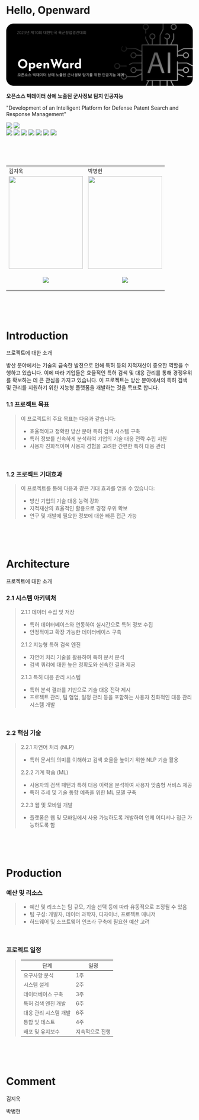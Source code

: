 # Hello, Openward


<img src="/src/banner.png"/>

**오픈소스 빅데이터 상에 노출된 군사정보 탐지 인공지능**  

"Development of an Intelligent Platform for Defense Patent Search and Response Management"

<p align="left">
  <img src="https://img.shields.io/badge/Kakao%20Brain-KoGPT-FEE500?style=flat-square"/>
  <img src="https://img.shields.io/badge/PyTorch-EE4C2C?style=flat-square&logo=pytorch&logoColor=white"/>
  <br/>
  <img src="https://img.shields.io/badge/Next.js-000000?style=flat-square&logo=nextdotjs&logoColor=white"/>
  <img src="https://img.shields.io/badge/NestJS-E0234E?style=flat-square&logo=nestjs&logoColor=white"/>
  <img src="https://img.shields.io/badge/FastAPI-009688?style=flat-square&logo=fastapi&logoColor=white"/>
  <img src="https://img.shields.io/badge/MySQL-4479A1?style=flat-square&logo=mysql&logoColor=white"/>
  <img src="https://img.shields.io/badge/Docker-2496ED?style=flat-square&logo=docker&logoColor=white"/>
  <img src="https://img.shields.io/badge/Kubernetes-326CE5?style=flat-square&logo=kubernetes&logoColor=white"/>
  <img src="https://img.shields.io/badge/Amazon%20AWS-FF9900?style=flat-square&logo=amazonaws&logoColor=white"/>
</p>

<br/>
<br/>
<br/>

<table>
  <tr>
    <td>김지욱</td>
    <td>박병현</td>
  </tr>
   <tr>
    <td>
      <img src="https://drive.google.com/uc?export=view&id=1dbPTWjUbmXZW73A21PFVhkA261sAduhf" width=200 height=250/>
    </td>
    <td>
      <img src="" width=200 height=250/>
    </td>
  </tr>
  <tr>
    <td>
      <p align='center'>
        <a href='' target="_blank">
          <img src="https://img.shields.io/badge/Github-000000?style=flat-square&logo=Github&logoColor=white"/>
        </a>
      </p>
    </td>
    <td>
      <p align='center'>
        <a href='' target="_blank">
          <img src="https://img.shields.io/badge/Github-000000?style=flat-square&logo=Github&logoColor=white"/>
        </a>
      </p>
    </td>
  </tr>
</table>



<br/>
<br/>
<br/>



# Introduction
프로젝트에 대한 소개

방산 분야에서는 기술의 급속한 발전으로 인해 특허 등의 지적재산이 중요한 역할을 수행하고 있습니다. 이에 따라 기업들은 효율적인 특허 검색 및 대응 관리를 통해 경쟁우위를 확보하는 데 큰 관심을 가지고 있습니다. 이 프로젝트는 방산 분야에서의 특허 검색 및 관리를 지원하기 위한 지능형 플랫폼을 개발하는 것을 목표로 합니다.

### 1.1 프로젝트 목표

> 이 프로젝트의 주요 목표는 다음과 같습니다:
>
> * 효율적이고 정확한 방산 분야 특허 검색 시스템 구축
> * 특허 정보를 신속하게 분석하여 기업의 기술 대응 전략 수립 지원
> * 사용자 친화적이며 사용자 경험을 고려한 간편한 특허 대응 관리

<br/>

### 1.2 프로젝트 기대효과

> 이 프로젝트를 통해 다음과 같은 기대 효과를 얻을 수 있습니다:
>
> * 방산 기업의 기술 대응 능력 강화
> * 지적재산의 효율적인 활용으로 경쟁 우위 확보
> * 연구 및 개발에 필요한 정보에 대한 빠른 접근 가능



<br/>
<br/>
<br/>



# Architecture
프로젝트에 대한 소개

### 2.1 시스템 아키텍처

> 2.1.1 데이터 수집 및 저장
> * 특허 데이터베이스와 연동하여 실시간으로 특허 정보 수집
> * 안정적이고 확장 가능한 데이터베이스 구축
>
> 2.1.2 지능형 특허 검색 엔진
> * 자연어 처리 기술을 활용하여 특허 문서 분석
> * 검색 쿼리에 대한 높은 정확도와 신속한 결과 제공
>
> 2.1.3 특허 대응 관리 시스템
> * 특허 분석 결과를 기반으로 기술 대응 전략 제시
> * 프로젝트 관리, 팀 협업, 일정 관리 등을 포함하는 사용자 친화적인 대응 관리 시스템 개발

<br/>

### 2.2 핵심 기술

> 2.2.1 자연어 처리 (NLP)
> * 특허 문서의 의미를 이해하고 검색 효율을 높이기 위한 NLP 기술 활용
>
> 2.2.2 기계 학습 (ML)
> * 사용자의 검색 패턴과 특허 대응 이력을 분석하여 사용자 맞춤형 서비스 제공
> * 특허 추세 및 기술 동향 예측을 위한 ML 모델 구축
>
> 2.2.3 웹 및 모바일 개발
> * 플랫폼은 웹 및 모바일에서 사용 가능하도록 개발하여 언제 어디서나 접근 가능하도록 함



<br/>
<br/>
<br/>



# Production

### 예산 및 리소스

> * 예산 및 리소스는 팀 규모, 기술 선택 등에 따라 유동적으로 조정될 수 있음
> * 팀 구성: 개발자, 데이터 과학자, 디자이너, 프로젝트 매니저
> * 하드웨어 및 소프트웨어 인프라 구축에 필요한 예산 고려

<br/>

### 프로젝트 일정

> | 단계	| 일정 |
> | --- | --- |
> 요구사항 분석 |	1주
> 시스템 설계 |	2주
> 데이터베이스 구축	| 3주
> 특허 검색 엔진 개발 |	6주
> 대응 관리 시스템 개발 |	6주
> 통합 및 테스트	| 4주
> 배포 및 유지보수 |	지속적으로 진행



<br/>
<br/>
<br/>



# Comment

김지욱


박병현






